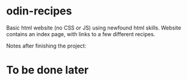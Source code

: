 # odin-recipes

Basic html website (no CSS or JS) using newfound html skills.
Website contains an index page, with links to a few different recipes.

Notes after finishing the project:
# To be done later